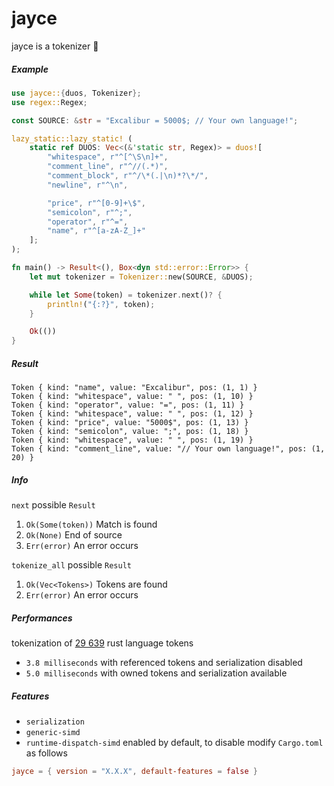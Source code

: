 # jayce

jayce is a tokenizer 🌌

##### Example

```rust
use jayce::{duos, Tokenizer};
use regex::Regex;

const SOURCE: &str = "Excalibur = 5000$; // Your own language!";

lazy_static::lazy_static! (
    static ref DUOS: Vec<(&'static str, Regex)> = duos![
        "whitespace", r"^[^\S\n]+",
        "comment_line", r"^//(.*)",
        "comment_block", r"^/\*(.|\n)*?\*/",
        "newline", r"^\n",

        "price", r"^[0-9]+\$",
        "semicolon", r"^;",
        "operator", r"^=",
        "name", r"^[a-zA-Z_]+"
    ];
);

fn main() -> Result<(), Box<dyn std::error::Error>> {
    let mut tokenizer = Tokenizer::new(SOURCE, &DUOS);

    while let Some(token) = tokenizer.next()? {
        println!("{:?}", token);
    }

    Ok(())
}
```

##### Result

```rust,ignore
Token { kind: "name", value: "Excalibur", pos: (1, 1) }
Token { kind: "whitespace", value: " ", pos: (1, 10) }
Token { kind: "operator", value: "=", pos: (1, 11) }
Token { kind: "whitespace", value: " ", pos: (1, 12) }
Token { kind: "price", value: "5000$", pos: (1, 13) }
Token { kind: "semicolon", value: ";", pos: (1, 18) }
Token { kind: "whitespace", value: " ", pos: (1, 19) }
Token { kind: "comment_line", value: "// Your own language!", pos: (1, 20) }
```

##### Info

`next` possible `Result`

1. `Ok(Some(token))` Match is found
2. `Ok(None)` End of source
3. `Err(error)` An error occurs

`tokenize_all` possible `Result`

1. `Ok(Vec<Tokens>)` Tokens are found
2. `Err(error)` An error occurs

##### Performances

tokenization of [29 639](https://github.com/AuracleTech/yuumi) rust language tokens

- `3.8 milliseconds` with referenced tokens and serialization disabled
- `5.0 milliseconds` with owned tokens and serialization available

##### Features

- `serialization`
- `generic-simd`
- `runtime-dispatch-simd` enabled by default, to disable modify `Cargo.toml` as follows

```toml
jayce = { version = "X.X.X", default-features = false }
```
